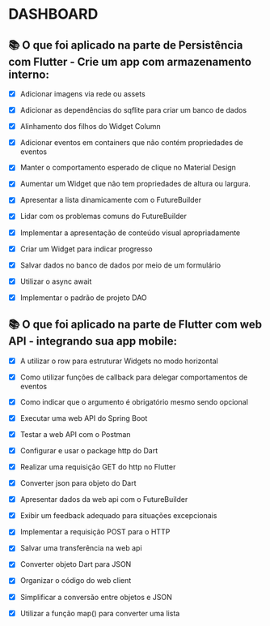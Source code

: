 # DASHBOARD 

## 📚 O que foi aplicado na parte de Persistência com Flutter - Crie um app com armazenamento interno: 

  - [x] Adicionar imagens via rede ou assets
  - [x] Adicionar as dependências do sqflite para criar um banco de dados
  - [x] Alinhamento dos filhos do Widget Column
  - [x] Adicionar eventos em containers que não contém propriedades de eventos
  - [x] Manter o comportamento esperado de clique no Material Design
  - [x] Aumentar um Widget que não tem propriedades de altura ou largura.
  - [x] Apresentar a lista dinamicamente com o FutureBuilder
  - [x] Lidar com os problemas comuns do FutureBuilder
  - [x] Implementar a apresentação de conteúdo visual apropriadamente
  - [x] Criar um Widget para indicar progresso
  - [x] Salvar dados no banco de dados por meio de um formulário
  - [x] Utilizar o async await
  - [x] Implementar o padrão de projeto DAO


## 📚 O que foi aplicado na parte de Flutter com web API - integrando sua app mobile: 

  - [x] A utilizar o row para estruturar Widgets no modo horizontal 
  - [x] Como utilizar funções de callback para delegar comportamentos de eventos
  - [x] Como indicar que o argumento é obrigatório mesmo sendo opcional
  - [x] Executar uma web API do Spring Boot 
  - [x] Testar a web API com o Postman
  - [x] Configurar e usar o package http do Dart
  - [x] Realizar uma requisição GET do http no Flutter
  - [x] Converter json para objeto do Dart
  - [x] Apresentar dados da web api com o FutureBuilder
  - [x] Exibir um feedback adequado para situações excepcionais
  - [x] Implementar a requisição POST para o HTTP
  - [x] Salvar uma transferência na web api
  - [x] Converter objeto Dart para JSON
  - [x] Organizar o código do web client
  - [x] Simplificar a conversão entre objetos e JSON
  - [x] Utilizar a função map() para converter uma lista
  
